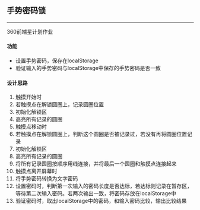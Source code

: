 ## 手势密码锁
***
360前端星计划作业

#### 功能
* 设置手势密码，保存在localStorage
* 验证输入的手势密码与localStorage中保存的手势密码是否一致

#### 设计思路
1. 触摸开始时
  1. 若触摸点在解锁圆圈上，记录圆圈位置
  2. 初始化解锁区
  3. 高亮所有记录的圆圈
2. 触摸点移动时
  1. 若触摸点在解锁圆圈上，判断这个圆圈是否被记录过，若没有再将圆圈位置记录
  2. 初始化解锁区
  3. 高亮所有记录的圆圈
  4. 将所有记录圆圈按顺序用线连接，并将最后一个圆圈和触摸点连接起来
3. 触摸点离开屏幕时
  1. 将手势密码转换为文字密码
  2. 设置密码时，判断第一次输入的密码长度是否达标，若达标则记录在暂存区，等待第二次输入密码。若两次输出一致，将密码存放在localStorage中
  3. 验证密码时，取出localStorage中的密码，和输入密码比较，输出比较结果

